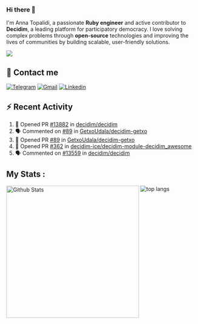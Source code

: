 ### Hi there 👋

I'm Anna Topalidi, a passionate **Ruby engineer** and active contributor to **Decidim**, a leading platform for participatory democracy. I love solving complex problems through **open-source** technologies and improving the lives of communities by building scalable, user-friendly solutions.

<img src="https://komarev.com/ghpvc/?username=antopalidi&color=blueviolet&style=for-the-badge">

## 📩 Contact me 
[![Telegram](https://img.shields.io/badge/Telegram-2CA5E0?style=for-the-badge&logo=telegram&logoColor=white)](https://t.me/anna_top)
[![Gmail](https://img.shields.io/badge/email-D14836?style=for-the-badge&logo=gmail&logoColor=white)](mailto:topalididev@gmail.com)
[![Linkedin](https://img.shields.io/badge/LinkedIn-0077B5?style=for-the-badge&logo=linkedin&logoColor=white)](https://www.linkedin.com/in/topalidi/)
<!-- [![Codewars](https://img.shields.io/badge/Codewars-B1361E?style=for-the-badge&logo=Codewars&logoColor=white)](https://www.codewars.com/users/antopalidi) -->

## :zap: Recent Activity

<!--START_SECTION:activity-->
1. 💪 Opened PR [#13882](https://github.com/decidim/decidim/pull/13882) in [decidim/decidim](https://github.com/decidim/decidim)
2. 🗣 Commented on [#89](https://github.com/GetxoUdala/decidim-getxo/pull/89#issuecomment-2593798244) in [GetxoUdala/decidim-getxo](https://github.com/GetxoUdala/decidim-getxo)
3. 💪 Opened PR [#89](https://github.com/GetxoUdala/decidim-getxo/pull/89) in [GetxoUdala/decidim-getxo](https://github.com/GetxoUdala/decidim-getxo)
4. 💪 Opened PR [#362](https://github.com/decidim-ice/decidim-module-decidim_awesome/pull/362) in [decidim-ice/decidim-module-decidim_awesome](https://github.com/decidim-ice/decidim-module-decidim_awesome)
5. 🗣 Commented on [#13559](https://github.com/decidim/decidim/pull/13559#issuecomment-2547771266) in [decidim/decidim](https://github.com/decidim/decidim)
<!--END_SECTION:activity-->

## My Stats :
<!--
<img alt="activity" src="https://streak-stats.demolab.com?user=antopalidi" />
-->
<div>
<img align="top" width="350px" alt="Github Stats" src="https://github-readme-stats-git-master-antopalidis-projects.vercel.app/api?username=antopalidi&count_private=true&show_icons=true&hide_border=true" />
<img align="top" alt="top langs" src="https://github-readme-stats-git-master-antopalidis-projects.vercel.app/api/top-langs/?username=antopalidi&layout=compact" />
 </div>

<!--
**antopalidi/antopalidi** is a ✨ _special_ ✨ repository because its `README.md` (this file) appears on your GitHub profile.
-->
